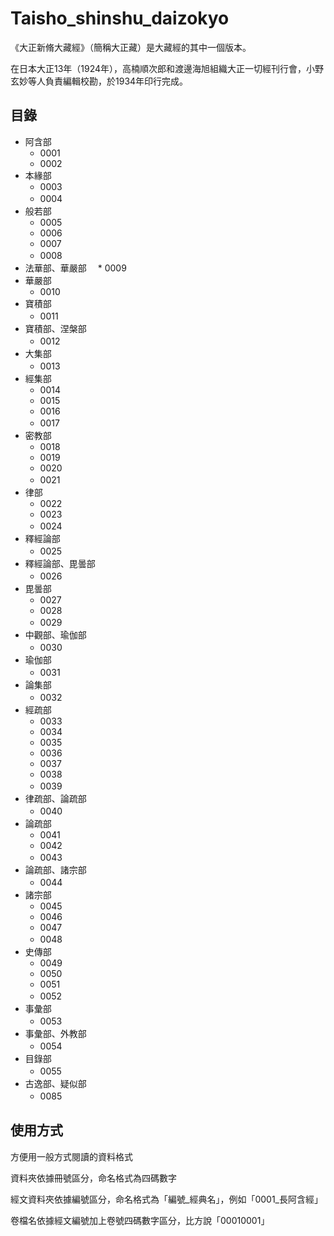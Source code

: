 # Taisho_shinshu_daizokyo

《大正新脩大藏經》（簡稱大正藏）是大藏經的其中一個版本。

在日本大正13年（1924年），高楠順次郎和渡邊海旭組織大正一切經刊行會，小野玄妙等人負責編輯校勘，於1934年印行完成。

 ## 目錄
 
* 阿含部
  * 0001
  * 0002
* 本緣部
  * 0003
  * 0004　
* 般若部
  * 0005
  * 0006
  * 0007
  * 0008　
* 法華部、華嚴部
　* 0009　
* 華嚴部
  * 0010
* 寶積部
  * 0011　
* 寶積部、涅槃部
  * 0012　
* 大集部
  * 0013　
* 經集部
  * 0014
  * 0015
  * 0016
  * 0017　
* 密教部
  * 0018
  * 0019
  * 0020
  * 0021　
* 律部
  * 0022
  * 0023
  * 0024　
* 釋經論部
  * 0025　
* 釋經論部、毘曇部
  * 0026　
* 毘曇部
  * 0027
  * 0028
  * 0029　
* 中觀部、瑜伽部
  * 0030　
* 瑜伽部
  * 0031　
* 論集部
  * 0032　
* 經疏部
  * 0033
  * 0034
  * 0035
  * 0036
  * 0037
  * 0038
  * 0039　
* 律疏部、論疏部
  * 0040　
* 論疏部
  * 0041
  * 0042
  * 0043　
* 論疏部、諸宗部
  * 0044　
* 諸宗部
  * 0045
  * 0046
  * 0047
  * 0048　
* 史傳部
  * 0049
  * 0050
  * 0051
  * 0052　
* 事彙部
  * 0053　
* 事彙部、外教部
  * 0054　
* 目錄部
  * 0055　
* 古逸部、疑似部
  * 0085　

## 使用方式

方便用一般方式閱讀的資料格式

資料夾依據冊號區分，命名格式為四碼數字

經文資料夾依據編號區分，命名格式為「編號_經典名」，例如「0001_長阿含經」

卷檔名依據經文編號加上卷號四碼數字區分，比方說「00010001」